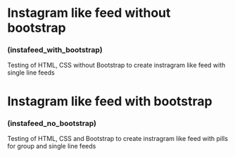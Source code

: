 # Instagram like feed without bootstrap 
### (instafeed_with_bootstrap)
Testing of HTML, CSS without Bootstrap to create instragram like feed with single line feeds

# Instagram like feed with bootstrap 
### (instafeed_no_bootstrap)
Testing of HTML, CSS and Bootstrap to create instragram like feed with pills for group and single line feeds

